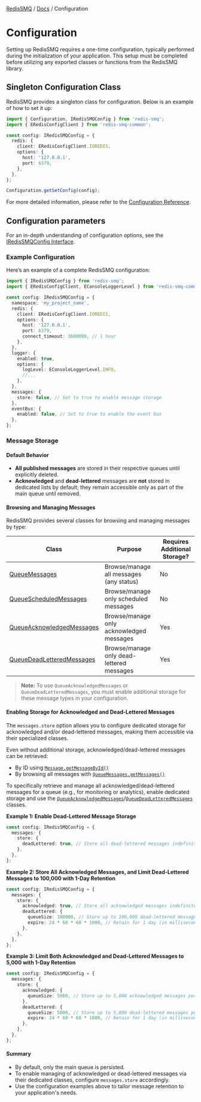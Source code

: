 [RedisSMQ](../README.md) / [Docs](README.md) / Configuration

# Configuration

Setting up RedisSMQ requires a one-time configuration, typically performed during the initialization of your application.
This setup must be completed before utilizing any exported classes or functions from the RedisSMQ library.

## Singleton Configuration Class

RedisSMQ provides a singleton class for configuration. Below is an example of how to set it up:

```typescript
import { Configuration, IRedisSMQConfig } from 'redis-smq';
import { ERedisConfigClient } from 'redis-smq-common';

const config: IRedisSMQConfig = {
  redis: {
    client: ERedisConfigClient.IOREDIS,
    options: {
      host: '127.0.0.1',
      port: 6379,
    },
  },
};

Configuration.getSetConfig(config);
```

For more detailed information, please refer to the [Configuration Reference](api/classes/Configuration.md).

## Configuration parameters

For an in-depth understanding of configuration options, see the [IRedisSMQConfig Interface](api/interfaces/IRedisSMQConfig.md).

### Example Configuration

Here’s an example of a complete RedisSMQ configuration:

```typescript
import { IRedisSMQConfig } from 'redis-smq';
import { ERedisConfigClient, EConsoleLoggerLevel } from 'redis-smq-common'

const config: IRedisSMQConfig = {
  namespace: 'my_project_name',
  redis: {
    client: ERedisConfigClient.IOREDIS,
    options: {
      host: '127.0.0.1',
      port: 6379,
      connect_timeout: 3600000, // 1 hour
    },
  },
  logger: {
    enabled: true,
    options: {
      logLevel: EConsoleLoggerLevel.INFO,
      //...
    },
  },
  messages: {
    store: false, // Set to true to enable message storage
  },
  eventBus: {
    enabled: false, // Set to true to enable the event bus
  },
};
```

### Message Storage

#### Default Behavior

- **All published messages** are stored in their respective queues until explicitly deleted.
- **Acknowledged** and **dead-lettered** messages are **not** stored in dedicated lists by default; they remain accessible only as part of the main queue until removed.

#### Browsing and Managing Messages

RedisSMQ provides several classes for browsing and managing messages by type:

| Class                                                                 | Purpose                                   | Requires Additional Storage? |
|-----------------------------------------------------------------------|-------------------------------------------|------------------------------|
| [QueueMessages](api/classes/QueueMessages.md)                         | Browse/manage all messages (any status)   | No                           |
| [QueueScheduledMessages](api/classes/QueueScheduledMessages.md)       | Browse/manage only scheduled messages     | No                           |
| [QueueAcknowledgedMessages](api/classes/QueueAcknowledgedMessages.md) | Browse/manage only acknowledged messages  | Yes                          |
| [QueueDeadLetteredMessages](api/classes/QueueDeadLetteredMessages.md) | Browse/manage only dead-lettered messages | Yes                          |

> **Note:** To use `QueueAcknowledgedMessages` or `QueueDeadLetteredMessages`, you must enable additional storage for these message types in your configuration.

#### Enabling Storage for Acknowledged and Dead-Lettered Messages

The `messages.store` option allows you to configure dedicated storage for acknowledged and/or dead-lettered messages, making them accessible via their specialized classes.

Even without additional storage, acknowledged/dead-lettered messages can be retrieved:
- By ID using [`Message.getMessageById()`](api/classes/Message.md#getmessagebyid)
- By browsing all messages with [`QueueMessages.getMessages()`](api/classes/QueueMessages.md#getmessages)

To specifically retrieve and manage all acknowledged/dead-lettered messages for a queue (e.g., for monitoring or analytics), enable dedicated storage and use the [`QueueAcknowledgedMessages`](api/classes/QueueAcknowledgedMessages.md)/[`QueueDeadLetteredMessages`](api/classes/QueueDeadLetteredMessages.md) classes.

**Example 1: Enable Dead-Lettered Message Storage**

```typescript
const config: IRedisSMQConfig = {
  messages: {
    store: {
      deadLettered: true, // Store all dead-lettered messages indefinitely
    },
  },
};
```

**Example 2: Store All Acknowledged Messages, and Limit Dead-Lettered Messages to 100,000 with 1-Day Retention**

```typescript
const config: IRedisSMQConfig = {
  messages: {
    store: {
      acknowledged: true, // Store all acknowledged messages indefinitely
      deadLettered: {
        queueSize: 100000, // Store up to 100,000 dead-lettered messages per queue
        expire: 24 * 60 * 60 * 1000, // Retain for 1 day (in milliseconds)
      },
    },
  },
};
```

**Example 3: Limit Both Acknowledged and Dead-Lettered Messages to 5,000 with 1-Day Retention**

```typescript
const config: IRedisSMQConfig = {
  messages: {
    store: {
      acknowledged: {
        queueSize: 5000, // Store up to 5,000 acknowledged messages per queue
      },
      deadLettered: {
        queueSize: 5000, // Store up to 5,000 dead-lettered messages per queue
        expire: 24 * 60 * 60 * 1000, // Retain for 1 day (in milliseconds)
      },
    },
  },
};
```

#### Summary
- By default, only the main queue is persisted.
- To enable managing of acknowledged or dead-lettered messages via their dedicated classes, configure `messages.store` accordingly.
- Use the configuration examples above to tailor message retention to your application's needs.